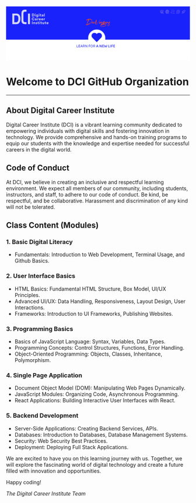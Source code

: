 

![The Future is Digital!](images/blue-banner.jpg)


# Welcome to DCI GitHub Organization
---

## About Digital Career Institute

Digital Career Institute (DCI) is a vibrant learning community dedicated to empowering individuals with digital skills and fostering innovation in technology. We provide comprehensive and hands-on training programs to equip our students with the knowledge and expertise needed for successful careers in the digital world.

## Code of Conduct

At DCI, we believe in creating an inclusive and respectful learning environment. We expect all members of our community, including students, instructors, and staff, to adhere to our code of conduct. Be kind, be respectful, and be collaborative. Harassment and discrimination of any kind will not be tolerated.

## Class Content (Modules)

### 1. Basic Digital Literacy

- Fundamentals: Introduction to Web Development, Terminal Usage, and Github Basics.

### 2. User Interface Basics

- HTML Basics: Fundamental HTML Structure, Box Model, UI/UX Principles.
- Advanced UI/UX: Data Handling, Responsiveness, Layout Design, User Interactions.
- Frameworks: Introduction to UI Frameworks, Publishing Websites.

### 3. Programming Basics

- Basics of JavaScript Language: Syntax, Variables, Data Types.
- Programming Concepts: Control Structures, Functions, Error Handling.
- Object-Oriented Programming: Objects, Classes, Inheritance, Polymorphism.

### 4. Single Page Application

- Document Object Model (DOM): Manipulating Web Pages Dynamically.
- JavaScript Modules: Organizing Code, Asynchronous Programming.
- React Applications: Building Interactive User Interfaces with React.

### 5. Backend Development

- Server-Side Applications: Creating Backend Services, APIs.
- Databases: Introduction to Databases, Database Management Systems.
- Security: Web Security Best Practices.
- Deployment: Deploying Full Stack Applications.

We are excited to have you on this learning journey with us. Together, we will explore the fascinating world of digital technology and create a future filled with innovation and opportunities.

Happy coding!

*The Digital Career Institute Team*


<!--

**Here are some ideas to get you started:**

🙋‍♀️ A short introduction - what is your organization all about?
🌈 Contribution guidelines - how can the community get involved?
👩‍💻 Useful resources - where can the community find your docs? Is there anything else the community should know?
🍿 Fun facts - what does your team eat for breakfast?
🧙 Remember, you can do mighty things with the power of [Markdown](https://docs.github.com/github/writing-on-github/getting-started-with-writing-and-formatting-on-github/basic-writing-and-formatting-syntax)
-->
